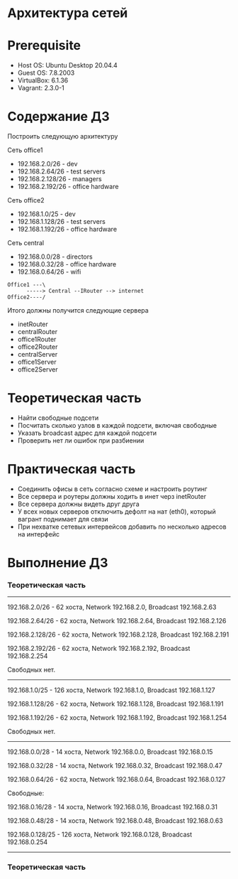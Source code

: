# Архитектура сетей

# **Prerequisite**

- Host OS: Ubuntu Desktop 20.04.4
- Guest OS: 7.8.2003
- VirtualBox: 6.1.36
- Vagrant: 2.3.0-1

# **Содержание ДЗ**

Построить следующую архитектуру

Сеть office1
- 192.168.2.0/26    - dev
- 192.168.2.64/26   - test servers
- 192.168.2.128/26  - managers
- 192.168.2.192/26  - office hardware

Сеть office2
- 192.168.1.0/25    - dev
- 192.168.1.128/26  - test servers
- 192.168.1.192/26  - office hardware


Сеть central
- 192.168.0.0/28   - directors
- 192.168.0.32/28  - office hardware
- 192.168.0.64/26  - wifi

```
Office1 ---\
      -----> Central --IRouter --> internet
Office2----/
```

Итого должны получится следующие сервера

- inetRouter
- centralRouter
- office1Router
- office2Router
- centralServer
- office1Server
- office2Server

# Теоретическая часть

- Найти свободные подсети
- Посчитать сколько узлов в каждой подсети, включая свободные
- Указать broadcast адрес для каждой подсети
- Проверить нет ли ошибок при разбиении

# Практическая часть

- Соединить офисы в сеть согласно схеме и настроить роутинг
- Все сервера и роутеры должны ходить в инет черз inetRouter
- Все сервера должны видеть друг друга
- У всех новых серверов отключить дефолт на нат (eth0), который вагрант поднимает для связи
- При нехватке сетевых интервейсов добавить по несколько адресов на интерфейс

# **Выполнение ДЗ**

### Теоретическая часть

----------------------------------------------------------------------------

192.168.2.0/26 - 62 хоста, Network 192.168.2.0, Broadcast 192.168.2.63

192.168.2.64/26 - 62 хоста, Network 192.168.2.64, Broadcast 192.168.2.126

192.168.2.128/26 - 62 хоста, Network 192.168.2.128, Broadcast 192.168.2.191

192.168.2.192/26 - 62 хоста, Network 192.168.2.192, Broadcast 192.168.2.254


Свободных нет.

----------------------------------------------------------------------------

192.168.1.0/25 - 126 хоста, Network 192.168.1.0, Broadcast 192.168.1.127

192.168.1.128/26 - 62 хоста, Network 192.168.1.128, Broadcast 192.168.1.191

192.168.1.192/26 - 62 хоста, Network 192.168.1.192, Broadcast 192.168.1.254


Свободных нет.

----------------------------------------------------------------------------

192.168.0.0/28 - 14 хоста, Network 192.168.0.0, Broadcast 192.168.0.15

192.168.0.32/28 - 14 хоста, Network 192.168.0.32, Broadcast 192.168.0.47

192.168.0.64/26 - 62 хоста, Network 192.168.0.64, Broadcast 192.168.0.127


Свободные:

192.168.0.16/28 - 14 хоста, Network 192.168.0.16, Broadcast 192.168.0.31

192.168.0.48/28 - 14 хоста, Network 192.168.0.48, Broadcast 192.168.0.63

192.168.0.128/25 - 126 хоста, Network 192.168.0.128, Broadcast 192.168.0.254


----------------------------------------------------------------------------

### Теоретическая часть

